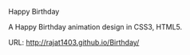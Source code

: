Happy Birthday

A Happy Birthday animation design in CSS3, HTML5.

URL: http://rajat1403.github.io/Birthday/

